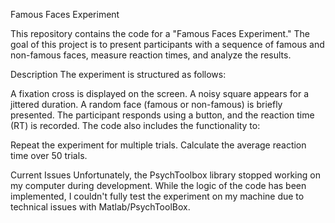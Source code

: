 Famous Faces Experiment

This repository contains the code for a "Famous Faces Experiment." The goal of this project is to present participants with a sequence of famous and non-famous faces, measure reaction times, and analyze the results.

Description
The experiment is structured as follows:

A fixation cross is displayed on the screen.
A noisy square appears for a jittered duration.
A random face (famous or non-famous) is briefly presented.
The participant responds using a button, and the reaction time (RT) is recorded.
The code also includes the functionality to:

Repeat the experiment for multiple trials.
Calculate the average reaction time over 50 trials.

Current Issues
Unfortunately, the PsychToolbox library stopped working on my computer during development.
While the logic of the code has been implemented, I couldn't fully test the experiment on my machine due to technical issues with Matlab/PsychToolBox.

